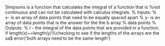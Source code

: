 Simpsons is a function that calculates the integral of a function that is
%not continuous and can not be calculated with calculus integrals.
%   Inputs:
%   x- is an array of data points that need to be equally spaced apart
%   y- is an array of data points that is the answer for the the b array
%   data points
%   Outputs:
%   I - the integral of the data points that are provided in a function.
if length(x)~=length(y)%checking to see if the lengths of the arrays are 
the sa$
    error('both arrays need to be the same length')

